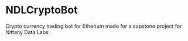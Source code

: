# NDLCryptoBot
Crypto currency trading bot for Etherium made for a capstone project for Nittany Data Labs
